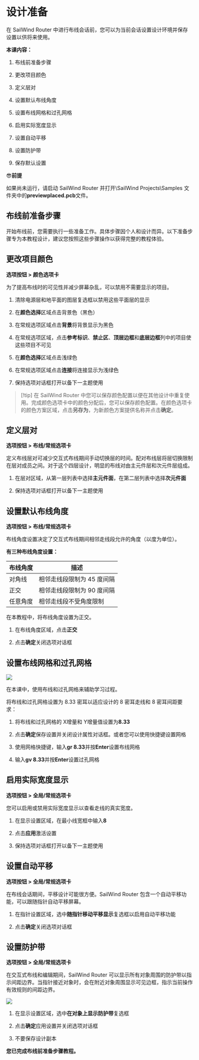 # 设计准备

在 SailWind Router 中进行布线会话前，您可以为当前会话设置设计环境并保存设置以供将来使用。

**本课内容：**

1. 布线前准备步骤

2. 更改项目颜色

3. 定义层对

4. 设置默认布线角度

5. 设置布线网格和过孔网格

6. 启用实际宽度显示

7. 设置自动平移

8. 设置防护带

9. 保存默认设置

😎**前提**

如果尚未运行，请启动 SailWind Router 并打开\SailWind Projects\Samples 文件夹中的**previewplaced.pcb**文件。

## 布线前准备步骤

开始布线前，您需要执行一些准备工作。具体步骤因个人和设计而异。以下准备步骤专为本教程设计，建议您按照这些步骤操作以获得完整的教程体验。

## 更改项目颜色

**选项按钮 > 颜色选项卡**

为了提高布线时的可见性并减少屏幕杂乱，可以禁用不需要显示的项目。

1. 清除电源层和地平面的图层复选框以禁用这些平面层的显示

2. 在**颜色选择**区域点击背景色（黑色）

3. 在常规选项区域点击**背景**将背景显示为黑色

4. 在常规选项区域，点击**参考标识**、**禁止区**、**顶层边框**和**底层边框**列中的项目使这些项目不可见

5. 在**颜色选择**区域点击浅绿色

6. 在常规选项区域点击**连接**将连接显示为浅绿色

7. 保持选项对话框打开以备下一主题使用

> [!tip] 在 SailWind Router 中您可以保存颜色配置以便在其他设计中重复使用。完成颜色选项卡中的颜色分配后，您可以保存颜色配置。在颜色选项卡的颜色方案区域，点击**另存为**，为新颜色方案提供名称并点击**确定**。

## 定义层对

**选项按钮 > 布线/常规选项卡**

定义布线层对可减少交互式布线期间手动切换层的时间。配对布线层将层切换限制在层对成员之间。对于这个四层设计，明显的布线对由主元件层和次元件层组成。

1. 在层对区域，从第一层列表中选择**主元件面**，在第二层列表中选择**次元件面**

2. 保持选项对话框打开以备下一主题使用

## 设置默认布线角度

**选项按钮 > 布线/常规选项卡**

布线角度设置决定了交互式布线期间相邻走线段允许的角度（以度为单位）。

**有三种布线角度设置：**

| 布线角度 | 描述 |
|---------|------|
| 对角线 | 相邻走线段限制为 45 度间隔 |
| 正交 | 相邻走线段限制为 90 度间隔 |
| 任意角度 | 相邻走线段不受角度限制 |

在本教程中，将布线角度设置为正交。

1. 在布线角度区域，点击**正交**

2. 点击**确定**关闭选项对话框

## 设置布线网格和过孔网格

![](/router/tutrial/3/_page_2_Picture_1.jpeg)

在本课中，使用布线和过孔网格来辅助学习过程。

将布线和过孔网格设置为 8.33 密耳以适应设计的 8 密耳走线和 8 密耳间距要求：

1. 将布线和过孔网格的 X增量和 Y增量值设置为**8.33**

2. 点击**确定**保存设置并关闭设计属性对话框。或者您可以使用快捷键设置网格

3. 使用网格快捷键，输入**gr 8.33**并按**Enter**设置布线网格

4. 输入**gv 8.33**并按**Enter**设置过孔网格

## 启用实际宽度显示

**选项按钮 > 全局/常规选项卡**

您可以启用或禁用实际宽度显示以查看走线的真实宽度。

1. 在显示设置区域，在最小线宽框中输入**8**

2. 点击**应用**激活设置

3. 保持选项对话框打开以备下一主题使用

## 设置自动平移

**选项按钮 > 全局/常规选项卡**

在布线会话期间，平移设计可能很方便。SailWind Router 包含一个自动平移功能，可以跟随指针自动平移屏幕。

1. 在指针设置区域，选中**随指针移动平移显示**复选框以启用自动平移功能

2. 点击**确定**关闭选项对话框

## 设置防护带

**选项按钮 > 全局/常规选项卡**

在交互式布线和编辑期间，SailWind Router 可以显示所有对象周围的防护带以指示间距边界。当指针接近对象时，会在附近对象周围显示可见边框，指示当前操作有效规则的间距边界。

![](/router/tutrial/3/_page_3_Picture_1.jpeg)

1. 在显示设置区域，选中**在对象上显示防护带**复选框

2. 点击**确定**应用设置并关闭选项对话框

3. 不要保存设计副本

**您已完成布线前准备步骤教程。**